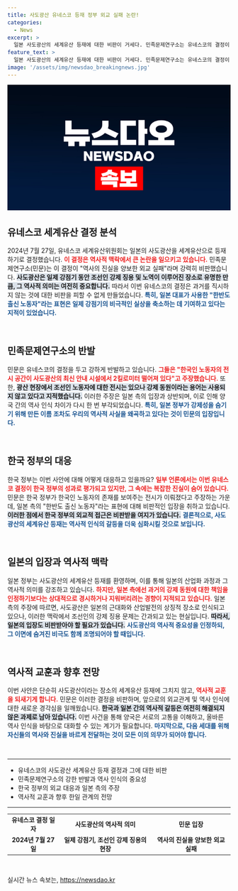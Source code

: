 ```yaml
---
title: 사도광산 유네스코 등재 정부 외교 실패 논란!
categories:
  - News
excerpt: >
  일본 사도광산의 세계유산 등재에 대한 비판이 거세다. 민족문제연구소는 유네스코의 결정이 역사의 진실을 왜곡하고 외교적 실패라고 주장하며, 한반도 출신 노동자 표현을 일본의 강제 동원 부정을 반영한 것이라 경고했다.
feature_text: >
  일본 사도광산의 세계유산 등재에 대한 비판이 거세다. 민족문제연구소는 유네스코의 결정이 역사의 진실을 왜곡하고 외교적 실패라고 주장하며, 한반도 출신 노동자 표현을 일본의 강제 동원 부정을 반영한 것이라 경고했다.
image: '/assets/img/newsdao_breakingnews.jpg'
---
```


<p><img src="/assets/img/newsdao_breakingnews.jpg" alt="implanttips 속보" /></p>

<h2 data-ke-size="size26">유네스코 세계유산 결정 분석</h2>

<p data-ke-size="size16">2024년 7월 27일, 유네스코 세계유산위원회는 일본의 사도광산을 세계유산으로 등재하기로 결정했습니다. <b><span style="color: #ee2323;">이 결정은 역사적 맥락에서 큰 논란을 일으키고 있습니다.</span></b> 민족문제연구소(민문)는 이 결정이 "역사의 진실을 양보한 외교 실패"라며 강력히 비판했습니다. <b><span style="background-color: #21538527;">사도광산은 일제 강점기 동안 조선인 강제 징용 및 노역이 이루어진 장소로 유명한 만큼, 그 역사적 의미는 여전히 중요합니다.</span></b> 따라서 이번 유네스코의 결정은 과거를 직시하지 않는 것에 대한 비판을 피할 수 없게 만들었습니다. <b><span style="color: #1a5490;">특히, 일본 대표가 사용한 "한반도 출신 노동자"라는 표현은 일제 강점기의 비극적인 실상을 축소하는 데 기여하고 있다는 지적이 있었습니다.</span></b></p>

<p data-ke-size="size16">&nbsp;</p>

<h2 data-ke-size="size26">민족문제연구소의 반발</h2>

<p data-ke-size="size16">민문은 유네스코의 결정을 두고 강하게 반발하고 있습니다. <b><span style="color: #ee2323;">그들은 "한국인 노동자의 전시 공간이 사도광산의 최신 안내 시설에서 2킬로미터 떨어져 있다"고 주장했습니다.</span></b> 또한, <b><span style="background-color: #21538527;">광산 현장에서 조선인 노동자에 대한 전시는 있으나 강제 동원이라는 용어는 사용되지 않고 있다고 지적했습니다.</span></b> 이러한 주장은 일본 측의 입장과 상반되며, 이로 인해 양국 간의 역사 인식 차이가 다시 한 번 부각되었습니다. <b><span style="color: #1a5490;">특히, 일본 정부가 강제성을 숨기기 위해 만든 이름 조차도 우리의 역사적 사실을 왜곡하고 있다는 것이 민문의 입장입니다.</span></b></p>

<p data-ke-size="size16">&nbsp;</p>

<h2 data-ke-size="size26">한국 정부의 대응</h2>

<p data-ke-size="size16">한국 정부는 이번 사안에 대해 어떻게 대응하고 있을까요? <b><span style="color: #ee2323;">일부 언론에서는 이번 유네스코 결정이 한국 정부의 성과로 평가되고 있지만, 그 속에는 복잡한 진실이 숨어 있습니다.</span></b> 민문은 한국 정부가 한국인 노동자의 존재를 보여주는 전시가 이뤄졌다고 주장하는 가운데, 일본 측의 "한반도 출신 노동자"라는 표현에 대해 비판적인 입장을 취하고 있습니다. <b><span style="background-color: #21538527;">이러한 점에서 한국 정부의 외교적 접근은 비판받을 여지가 있습니다.</span></b> <b><span style="color: #1a5490;">결론적으로, 사도광산의 세계유산 등재는 역사적 인식의 갈등을 더욱 심화시킬 것으로 보입니다.</span></b></p>

<p data-ke-size="size16">&nbsp;</p>

<h2 data-ke-size="size26">일본의 입장과 역사적 맥락</h2>

<p data-ke-size="size16">일본 정부는 사도광산의 세계유산 등재를 환영하며, 이를 통해 일본의 산업화 과정과 그 역사적 의미를 강조하고 있습니다. <b><span style="color: #ee2323;">하지만, 일본 측에선 과거의 강제 동원에 대한 책임을 인정하기보다는 상대적으로 경시하거나 지워버리려는 경향이 지적되고 있습니다.</span></b> 일본 측의 주장에 따르면, 사도광산은 일본의 근대화와 산업발전의 상징적 장소로 인식되고 있으나, 이러한 맥락에서 조선인의 강제 징용 문제는 간과되고 있는 현실입니다. <b><span style="background-color: #21538527;">따라서, 일본의 입장도 비판받아야 할 필요가 있습니다.</span></b> <b><span style="color: #1a5490;">사도광산의 역사적 중요성을 인정하되, 그 이면에 숨겨진 비극도 함께 조명되어야 할 때입니다.</span></b></p>

<p data-ke-size="size16">&nbsp;</p>

<h2 data-ke-size="size26">역사적 교훈과 향후 전망</h2>

<p data-ke-size="size16">이번 사안은 단순히 사도광산이라는 장소의 세계유산 등재에 그치지 않고, <b><span style="color: #ee2323;">역사적 교훈을 되새기게 합니다.</span></b> 민문은 이러한 결정을 비판하며, 앞으로의 외교관계 및 역사 인식에 대한 새로운 경각심을 일깨웠습니다. <b><span style="background-color: #21538527;">한국과 일본 간의 역사적 갈등은 여전히 해결되지 않은 과제로 남아 있습니다.</span></b> 이번 사건을 통해 양국은 서로의 고통을 이해하고, 올바른 역사 인식을 바탕으로 대화할 수 있는 계기가 필요합니다. <b><span style="color: #1a5490;">마지막으로, 다음 세대를 위해 자신들의 역사와 진실을 바르게 전달하는 것이 모든 이의 의무가 되어야 합니다.</span></b></p>

<p data-ke-size="size16">&nbsp;</p>

<hr>

<ul>
    <li>유네스코의 사도광산 세계유산 등재 결정과 그에 대한 비판</li>
    <li>민족문제연구소의 강한 반발과 역사 인식의 중요성</li>
    <li>한국 정부의 외교 대응과 일본 측의 주장</li>
    <li>역사적 교훈과 향후 한일 관계의 전망</li>
</ul>

<hr>

<table>
    <tr>
        <td style="text-align: center; height: 17px;"><b>유네스코 결정 일자</b></td>
        <td style="text-align: center; height: 17px;"><b>사도광산의 역사적 의미</b></td>
        <td style="text-align: center; height: 17px;"><b>민문 입장</b></td>
    </tr>
    <tr>
        <td style="text-align: center; height: 17px;"><b>2024년 7월 27일</b></td>
        <td style="text-align: center; height: 17px;"><b>일제 강점기, 조선인 강제 징용의 현장</b></td>
        <td style="text-align: center; height: 17px;"><b>역사의 진실을 양보한 외교 실패</b></td>
    </tr>
</table>

<p data-ke-size="size16">&nbsp;</p>
실시간 뉴스 속보는, <a href="https://newsdao.kr" rel="dofollow">https://newsdao.kr</a>


